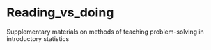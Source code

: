 # Reading_vs_doing
Supplementary materials on methods of teaching problem-solving in introductory statistics
